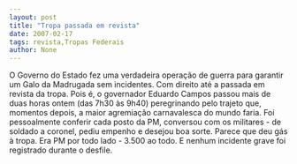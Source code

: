```yaml
---
layout: post
title: "Tropa passada em revista"
date: 2007-02-17
tags: revista,Tropas Federais
author: None
---
```


O Governo do Estado fez uma verdadeira operação de guerra para garantir um Galo da Madrugada sem incidentes. Com direito até a passada em revista da tropa. Pois é, o governador Eduardo Campos passou mais de duas horas ontem (das 7h30 às 9h40) peregrinando pelo trajeto que, momentos depois, a maior agremiação carnavalesca do mundo faria. 
Foi pessoalmente conferir cada posto da PM, conversou com os militares - de soldado a coronel, pediu empenho e desejou boa sorte. Parece que deu gás à tropa. Era PM por todo lado - 3.500 ao todo. E nenhum incidente grave foi registrado durante o desfile. 